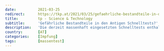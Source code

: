 ```yaml
---
date:          2021-03-25
redirect:      https://tkp.at/2021/03/25/gefaehrliche-bestandteile-in-den-antigen-schnelltests/
title:         tp - Science & Technology
subtitle:      'Gefährliche Bestandteile in den Antigen Schnelltests?'
description:   'Die derzeit massenhaft eingesetzten Schnelltests enthalten möglicherweise gefährliche Komponenten. In Österreich werden die Tests via ELGA als Rezept zu 5 Stück monatlich verschrieben und können kostenfrei in jeder Apotheke bezogen werden. Offenbar passiert das in mehreren europäischen Ländern. Über Sicherheit und Unbedenklichkeit gibt es im Netz derzeit Zweifel und einige Aufregung. Der „Swab“ (Wattetupfer) mit …'
country:       [AT]
categories:    [Impfung]
tags:          [massentest]
---
```

